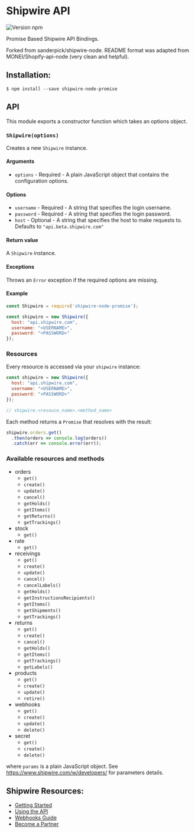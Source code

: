# Shipwire API

![Version npm][npm-shipwire-api-badge]

Promise Based Shipwire API Bindings.

Forked from sanderpick/shipwire-node.
README format was adapted from MONEI/Shopify-api-node (very clean and helpful).

## Installation:

```shell
$ npm install --save shipwire-node-promise
```

## API

This module exports a constructor function which takes an options object.

### `Shipwire(options)`

Creates a new `Shipwire` instance.

#### Arguments

- `options` - Required - A plain JavaScript object that contains the
configuration options.

#### Options
- `username` - Required - A string that specifies the login username.
- `password` - Required - A string that specifies the login password.
- `host` - Optional - A string that specifies the host to make requests to.
    Defaults to `"api.beta.shipwire.com"`

#### Return value

A `Shipwire` instance.

#### Exceptions

Throws an `Error` exception if the required options are missing.

#### Example

```js
const Shipwire = require('shipwire-node-promise');

const shipwire = new Shipwire({
  host: "api.shipwire.com",
  username: "<USERNAME>",
  password: "<PASSWORD>"
});
```


### Resources

Every resource is accessed via your `shipwire` instance:

```js
const shipwire = new Shipwire({
  host: "api.shipwire.com",
  username: "<USERNAME>",
  password: "<PASSWORD>"
});

// shipwire.<resouce_name>.<method_name>
```

Each method returns a `Promise` that resolves with the result:

```js
shipwire.orders.get()
  .then(orders => console.log(orders))
  .catch(err => console.error(err));
```



### Available resources and methods

- orders
  - `get()`
  - `create()`
  - `update()`
  - `cancel()`
  - `getHolds()`
  - `getItems()`
  - `getReturns()`
  - `getTrackings()`
- stock
  - `get()`
- rate
  - `get()`
- receivings
  - `get()`
  - `create()`
  - `update()`
  - `cancel()`
  - `cancelLabels()`
  - `getHolds()`
  - `getInstructionsRecipients()`
  - `getItems()`
  - `getShipments()`
  - `getTrackings()`
- returns
  - `get()`
  - `create()`
  - `cancel()`
  - `getHolds()`
  - `getItems()`
  - `getTrackings()`
  - `getLabels()`
- products
  - `get()`
  - `create()`
  - `update()`
  - `retire()`
- webhooks
  - `get()`
  - `create()`
  - `update()`
  - `delete()`
- secret
  - `get()`
  - `create()`
  - `delete()`



where `params` is a plain JavaScript object. See https://www.shipwire.com/w/developers/
for parameters details.

##  Shipwire Resources:

* [Getting Started][getting-started]
* [Using the API][api-docs-tutorial]
* [Webhooks Guide][webhooks-guide]
* [Become a Partner][become-a-partner]


[npm-shipwire-api-badge]: https://img.shields.io/badge/npm-v1.0.1-blue.svg
[getting-started]: www.shipwire.com/w/developers/getting-started/
[api-docs-tutorial]: https://www.shipwire.com/w/developers/tutorial/
[webhooks-guide]: https://www.shipwire.com/w/developers/webhooks-guide/
[become-a-partner]: https://www.shipwire.com/partners/
